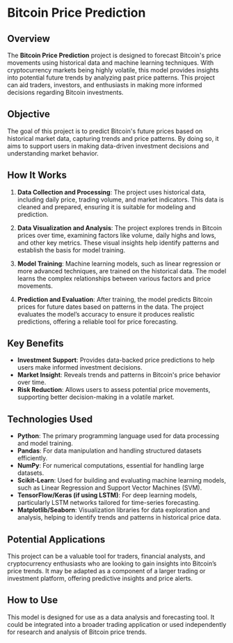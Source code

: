 # Bitcoin Price Prediction

## Overview
The **Bitcoin Price Prediction** project is designed to forecast Bitcoin's price movements using historical data and machine learning techniques. With cryptocurrency markets being highly volatile, this model provides insights into potential future trends by analyzing past price patterns. This project can aid traders, investors, and enthusiasts in making more informed decisions regarding Bitcoin investments.

## Objective
The goal of this project is to predict Bitcoin's future prices based on historical market data, capturing trends and price patterns. By doing so, it aims to support users in making data-driven investment decisions and understanding market behavior.

## How It Works
1. **Data Collection and Processing**: The project uses historical data, including daily price, trading volume, and market indicators. This data is cleaned and prepared, ensuring it is suitable for modeling and prediction.

2. **Data Visualization and Analysis**: The project explores trends in Bitcoin prices over time, examining factors like volume, daily highs and lows, and other key metrics. These visual insights help identify patterns and establish the basis for model training.

3. **Model Training**: Machine learning models, such as linear regression or more advanced techniques, are trained on the historical data. The model learns the complex relationships between various factors and price movements.

4. **Prediction and Evaluation**: After training, the model predicts Bitcoin prices for future dates based on patterns in the data. The project evaluates the model’s accuracy to ensure it produces realistic predictions, offering a reliable tool for price forecasting.

## Key Benefits
- **Investment Support**: Provides data-backed price predictions to help users make informed investment decisions.
- **Market Insight**: Reveals trends and patterns in Bitcoin's price behavior over time.
- **Risk Reduction**: Allows users to assess potential price movements, supporting better decision-making in a volatile market.

## Technologies Used
- **Python**: The primary programming language used for data processing and model training.
- **Pandas**: For data manipulation and handling structured datasets efficiently.
- **NumPy**: For numerical computations, essential for handling large datasets.
- **Scikit-Learn**: Used for building and evaluating machine learning models, such as Linear Regression and Support Vector Machines (SVM).
- **TensorFlow/Keras (if using LSTM)**: For deep learning models, particularly LSTM networks tailored for time-series forecasting.
- **Matplotlib/Seaborn**: Visualization libraries for data exploration and analysis, helping to identify trends and patterns in historical price data.

## Potential Applications
This project can be a valuable tool for traders, financial analysts, and cryptocurrency enthusiasts who are looking to gain insights into Bitcoin’s price trends. It may be adapted as a component of a larger trading or investment platform, offering predictive insights and price alerts.

## How to Use
This model is designed for use as a data analysis and forecasting tool. It could be integrated into a broader trading application or used independently for research and analysis of Bitcoin price trends.
